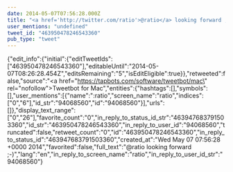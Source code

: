 ```yaml
---
date: 2014-05-07T07:56:28.000Z
title: "<a href='http://twitter.com/ratio'>@ratio</a> looking forward ;-)″"
user_mentions: "undefined"
tweet_id: "463950478246543360"
pub_type: "tweet"
---
```

{"edit_info":{"initial":{"editTweetIds":["463950478246543360"],"editableUntil":"2014-05-07T08:26:28.454Z","editsRemaining":"5","isEditEligible":true}},"retweeted":false,"source":"<a href=\"https://tapbots.com/software/tweetbot/mac\" rel=\"nofollow\">Tweetbot for Mac</a>","entities":{"hashtags":[],"symbols":[],"user_mentions":[{"name":":ratio","screen_name":"ratio","indices":["0","6"],"id_str":"94068560","id":"94068560"}],"urls":[]},"display_text_range":["0","26"],"favorite_count":"0","in_reply_to_status_id_str":"463947683791503360","id_str":"463950478246543360","in_reply_to_user_id":"94068560","truncated":false,"retweet_count":"0","id":"463950478246543360","in_reply_to_status_id":"463947683791503360","created_at":"Wed May 07 07:56:28 +0000 2014","favorited":false,"full_text":"@ratio looking forward ;-)","lang":"en","in_reply_to_screen_name":"ratio","in_reply_to_user_id_str":"94068560"}
